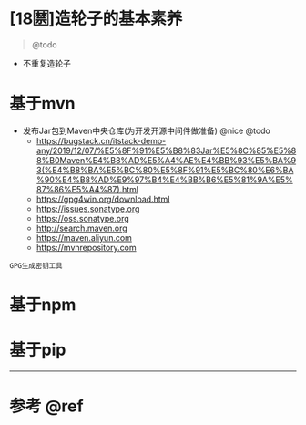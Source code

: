 # [18🈲]造轮子的基本素养

> @todo

- 不重复造轮子

# 基于mvn

- 发布Jar包到Maven中央仓库(为开发开源中间件做准备) @nice @todo
	- <https://bugstack.cn/itstack-demo-any/2019/12/07/%E5%8F%91%E5%B8%83Jar%E5%8C%85%E5%88%B0Maven%E4%B8%AD%E5%A4%AE%E4%BB%93%E5%BA%93(%E4%B8%BA%E5%BC%80%E5%8F%91%E5%BC%80%E6%BA%90%E4%B8%AD%E9%97%B4%E4%BB%B6%E5%81%9A%E5%87%86%E5%A4%87).html> 	
	- https://gpg4win.org/download.html
	- https://issues.sonatype.org
	- https://oss.sonatype.org
	- http://search.maven.org
	- https://maven.aliyun.com
	- https://mvnrepository.com

```
GPG生成密钥工具
```

# 基于npm


# 基于pip

---

# 参考 @ref